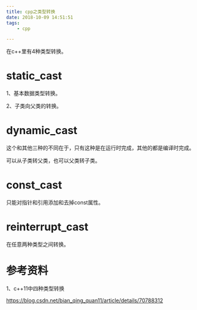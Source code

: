 ```yaml
---
title: cpp之类型转换
date: 2018-10-09 14:51:51
tags:
	- cpp

---
```




在c++里有4种类型转换。

# static_cast

1、基本数据类型转换。

2、子类向父类的转换。

# dynamic_cast

这个和其他三种的不同在于，只有这种是在运行时完成，其他的都是编译时完成。

可以从子类转父类，也可以父类转子类。

# const_cast

只能对指针和引用添加和去掉const属性。

# reinterrupt_cast

在任意两种类型之间转换。





# 参考资料

1、c++11中四种类型转换

https://blog.csdn.net/bian_qing_quan11/article/details/70788312



